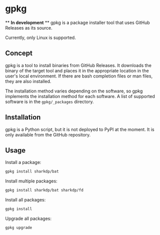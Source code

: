 # gpkg

** **In development** ** gpkg is a package installer tool that uses GitHub Releases as its source.

Currently, only Linux is supported.

## Concept

gpkg is a tool to install binaries from GitHub Releases. It downloads the binary of the target tool and places it in the appropriate location in the user's local environment. If there are bash completion files or man files, they are also installed.

The installation method varies depending on the software, so gpkg implements the installation method for each software. A list of supported software is in the `gpkg/_packages` directory.

## Installation

gpkg is a Python script, but it is not deployed to PyPI at the moment. It is only available from the GitHub repository.

## Usage

Install a package:
```bash
gpkg install sharkdp/bat
```

Install multiple packages:
```bash
gpkg install sharkdp/bat sharkdp/fd
```

Install all packages:
```bash
gpkg install
```

Upgrade all packages:
```bash
gpkg upgrade
```
